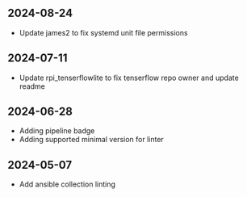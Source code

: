 ## 2024-08-24
* Update james2 to fix systemd unit file permissions

## 2024-07-11
* Update rpi_tenserflowlite to fix tenserflow repo owner and update readme

## 2024-06-28
* Adding pipeline badge
* Adding supported minimal version for linter

## 2024-05-07
  * Add ansible collection linting
